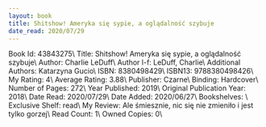 ```yaml
---
layout: book
title: Shitshow! Ameryka się sypie, a oglądalność szybuje
date_read: 2020/07/29
---
```


Book Id: 43843275\ 
Title: Shitshow! Ameryka się sypie, a oglądalność szybuje\ 
Author: Charlie LeDuff\ 
Author l-f: LeDuff, Charlie\ 
Additional Authors: Katarzyna Gucio\ 
ISBN: 8380498429\ 
ISBN13: 9788380498426\ 
My Rating: 4\ 
Average Rating: 3.88\ 
Publisher: Czarne\ 
Binding: Hardcover\ 
Number of Pages: 272\ 
Year Published: 2019\ 
Original Publication Year: 2018\ 
Date Read: 2020/07/29\ 
Date Added: 2020/06/27\ 
Bookshelves: \ 
Exclusive Shelf: read\ 
My Review: Ale śmiesznie, nic się nie zmieniło i jest tylko gorzej\ 
Read Count: 1\ 
Owned Copies: 0\ 

